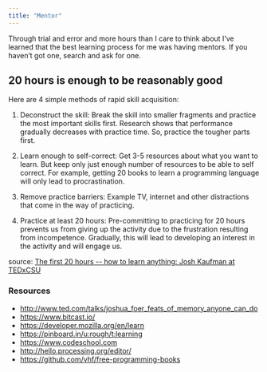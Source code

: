 ```yaml
---
title: "Mentor"
---
```


Through trial and error and more hours than I care to think about I’ve learned that the best learning process for me was having mentors. If you haven’t got one, search and ask for one.

## 20 hours is enough to be reasonably good

Here are 4 simple methods of rapid skill acquisition:

1. Deconstruct the skill:
Break the skill into smaller fragments and practice the most important skills first. Research shows that performance gradually decreases with practice time. So, practice the tougher parts first.

2. Learn enough to self-correct:
Get 3-5 resources about what you want to learn. But keep only just enough number of resources to be able to self correct. For example, getting 20 books to learn a programming language will only lead to procrastination.

3. Remove practice barriers: Example TV, internet and other distractions that come in the way of practicing.

4. Practice at least 20 hours:
Pre-committing to practicing for 20 hours prevents us from giving up the activity due to the frustration resulting from incompetence. Gradually, this will lead to developing an interest in the activity and will engage us.

source: [The first 20 hours -- how to learn anything: Josh Kaufman at TEDxCSU
](https://www.youtube.com/watch?v=5MgBikgcWnY)

### Resources

- http://www.ted.com/talks/joshua_foer_feats_of_memory_anyone_can_do
- https://www.bitcast.io/
- https://developer.mozilla.org/en/learn
- https://pinboard.in/u:rough/t:learning
- https://www.codeschool.com
- http://hello.processing.org/editor/
- https://github.com/vhf/free-programming-books
